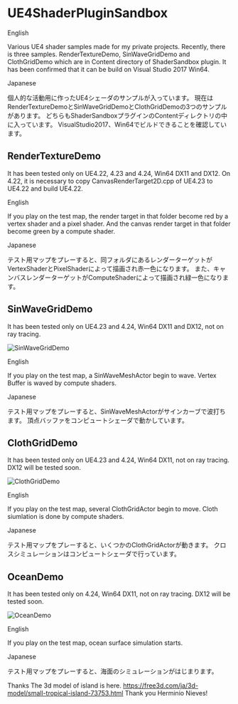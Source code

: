# UE4ShaderPluginSandbox

English

Various UE4 shader samples made for my private projects.
Recently, there is three samples.
RenderTextureDemo, SinWaveGridDemo and ClothGridDemo which are in Content directory of ShaderSandbox plugin.
It has been confirmed that it can be build on Visual Studio 2017 Win64.

Japanese

個人的な活動用に作ったUE4シェーダのサンプルが入っています。
現在はRenderTextureDemoとSinWaveGridDemoとClothGridDemoの3つのサンプルがあります。
どちらもShaderSandboxプラグインのContentディレクトリの中に入っています。
VisualStudio2017、Win64でビルドできることを確認しています。

## RenderTextureDemo
It has been tested only on UE4.22, 4.23 and 4.24, Win64 DX11 and DX12.
On 4.22, it is necessary to copy CanvasRenderTarget2D.cpp of UE4.23 to UE4.22 and build UE4.22.

English

If you play on the test map, the render target in that folder become red by a vertex shader and a pixel shader.
And the canvas render target in that folder become green by a compute shader.

Japanese

テスト用マップをプレーすると、同フォルダにあるレンダーターゲットがVertexShaderとPixelShaderによって描画され赤一色になります。
また、キャンバスレンダーターゲットがComputeShaderによって描画され緑一色になります。

## SinWaveGridDemo
It has been tested only on UE4.23 and 4.24, Win64 DX11 and DX12, not on ray tracing.

![SinWaveGridDemo](Plugins/ShaderSandbox/SinWaveDeformGridMesh.gif "SinWaveGridDemo")

English

If you play on the test map, a SinWaveMeshActor begin to wave.
Vertex Buffer is waved by compute shaders.

Japanese

テスト用マップをプレーすると、SinWaveMeshActorがサインカーブで波打ちます。
頂点バッファをコンピュートシェーダで動かしています。

## ClothGridDemo
It has been tested only on UE4.23 and 4.24, Win64 DX11, not on ray tracing.
DX12 will be tested soon.

![ClothGridDemo](Plugins/ShaderSandbox/ClothWind.gif "SinWaveGridDemo")

English

If you play on the test map, several ClothGridActor begin to move.
Cloth siumlation is done by compute shaders.

Japanese

テスト用マップをプレーすると、いくつかのClothGridActorが動きます。
クロスシミュレーションはコンピュートシェーダで行っています。

## OceanDemo
It has been tested only on 4.24, Win64 DX11, not on ray tracing.
DX12 will be tested soon.

![OceanDemo](Plugins/ShaderSandbox/OceanIslandShort.gif "OceanDemo")

English

If you play on the test map, ocean surface simulation starts.

Japanese

テスト用マップをプレーすると、海面のシミュレーションがはじまります。

Thanks
The 3d model of island is here.
https://free3d.com/ja/3d-model/small-tropical-island-73753.html
Thank you Herminio Nieves!
